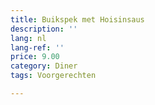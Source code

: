 ```yaml
---
title: Buikspek met Hoisinsaus
description: ''
lang: nl
lang-ref: ''
price: 9.00
category: Diner
tags: Voorgerechten

---
```

